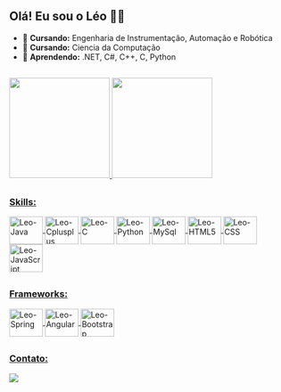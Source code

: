 ## Olá! Eu sou o Léo 👩‍💻

- 🧠 **Cursando:** Engenharia de Instrumentação, Automação e Robótica
- 🧠 **Cursando:** Ciencia da Computação
- 🌱 **Aprendendo:** .NET, C#, C++, C, Python

##

 <div>
  <a href="https://github.com/leo-nardow">
  <img height="180em" src="https://github-readme-stats.vercel.app/api?username=leo-nardow&show_icons=true&theme=blueberry&include_all_commits=true&count_private=true&text_color=9fbfdd"/>
  <img height="180em" src="https://github-readme-stats.vercel.app/api/top-langs/?username=leo-nardow&layout=compact&langs_count=10&theme=blueberry&text_color=9fbfdd"/>
</div>

## 
  
 ### **Skills:** 
 <a href="https://github.com/leo-nardow">
<div style="display: inline_block">
  <img align="center" alt="Leo-Java" height="50" width="60" src="https://cdn.jsdelivr.net/gh/devicons/devicon/icons/java/java-original.svg">
  <img align="center" alt="Leo-Cplusplus" height="50" width="60" src="https://cdn.jsdelivr.net/gh/devicons/devicon/icons/cplusplus/cplusplus-original.svg">
  <img align="center" alt="Leo-C" height="50" width="60" src="https://cdn.jsdelivr.net/gh/devicons/devicon/icons/c/c-original.svg">
  <img align="center" alt="Leo-Python" height="50" width="60" src="https://cdn.jsdelivr.net/gh/devicons/devicon/icons/python/python-original.svg">
  <img align="center" alt="Leo-MySql" height="50" width="60" src="https://cdn.jsdelivr.net/gh/devicons/devicon/icons/mysql/mysql-original-wordmark.svg">
  <img align="center" alt="Leo-HTML5" height="50" width="60" src="https://cdn.jsdelivr.net/gh/devicons/devicon/icons/html5/html5-original.svg">
  <img align="center" alt="Leo-CSS" height="50" width="60" src="https://cdn.jsdelivr.net/gh/devicons/devicon/icons/css3/css3-original.svg">
  <img align="center" alt="Leo-JavaScript" height="50" width="60" src="https://cdn.jsdelivr.net/gh/devicons/devicon/icons/javascript/javascript-original.svg">
</div>

##

 ### **Frameworks:** 
 <a href="https://github.com/leo-nardow">
<div style="display: inline_block">
  <img align="center" alt="Leo-Spring" height="50" width="60" src="https://cdn.jsdelivr.net/gh/devicons/devicon/icons/spring/spring-original.svg">
  <img align="center" alt="Leo-Angular" height="50" width="60" src="https://cdn.jsdelivr.net/gh/devicons/devicon/icons/angularjs/angularjs-original.svg">
  <img align="center" alt="Leo-Bootstrap" height="50" width="60" src="https://cdn.jsdelivr.net/gh/devicons/devicon/icons/bootstrap/bootstrap-plain.svg"">
</div>

## 
 ### **Contato:** 
  [<img src="https://img.shields.io/badge/-LinkedIn-%230077B5?style=for-the-badge&logo=linkedin&logoColor=white" target="_blank">](https://www.linkedin.com/in/leo-nardow/)

<a href="https://github.com/leo-nardow">
